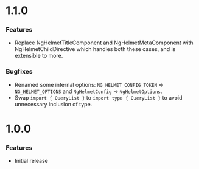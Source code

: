 # 1.1.0

### Features

- Replace NgHelmetTitleComponent and NgHelmetMetaComponent with NgHelmetChildDirective which handles both these cases, and is extensible to more.

### Bugfixes

- Renamed some internal options: `NG_HELMET_CONFIG_TOKEN` => `NG_HELMET_OPTIONS` and `NgHelmetConfig` => `NgHelmetOptions`.
- Swap `import { QueryList }` to `import type { QueryList }` to avoid unnecessary inclusion of type.

# 1.0.0

### Features

- Initial release
